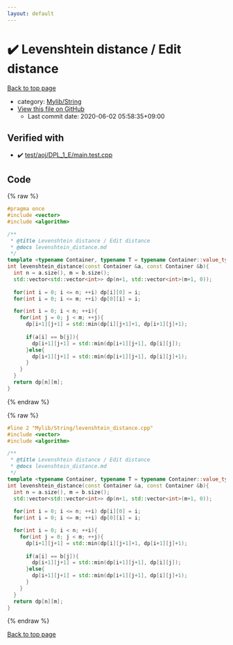 ```yaml
---
layout: default
---
```


<!-- mathjax config similar to math.stackexchange -->
<script type="text/javascript" async
  src="https://cdnjs.cloudflare.com/ajax/libs/mathjax/2.7.5/MathJax.js?config=TeX-MML-AM_CHTML">
</script>
<script type="text/x-mathjax-config">
  MathJax.Hub.Config({
    TeX: { equationNumbers: { autoNumber: "AMS" }},
    tex2jax: {
      inlineMath: [ ['$','$'] ],
      processEscapes: true
    },
    "HTML-CSS": { matchFontHeight: false },
    displayAlign: "left",
    displayIndent: "2em"
  });
</script>

<script type="text/javascript" src="https://cdnjs.cloudflare.com/ajax/libs/jquery/3.4.1/jquery.min.js"></script>
<script src="https://cdn.jsdelivr.net/npm/jquery-balloon-js@1.1.2/jquery.balloon.min.js" integrity="sha256-ZEYs9VrgAeNuPvs15E39OsyOJaIkXEEt10fzxJ20+2I=" crossorigin="anonymous"></script>
<script type="text/javascript" src="../../../assets/js/copy-button.js"></script>
<link rel="stylesheet" href="../../../assets/css/copy-button.css" />


# :heavy_check_mark: Levenshtein distance / Edit distance

<a href="../../../index.html">Back to top page</a>

* category: <a href="../../../index.html#d75653ebf9facf6e669959c8c0d9cbcf">Mylib/String</a>
* <a href="{{ site.github.repository_url }}/blob/master/Mylib/String/levenshtein_distance.cpp">View this file on GitHub</a>
    - Last commit date: 2020-06-02 05:58:35+09:00




## Verified with

* :heavy_check_mark: <a href="../../../verify/test/aoj/DPL_1_E/main.test.cpp.html">test/aoj/DPL_1_E/main.test.cpp</a>


## Code

<a id="unbundled"></a>
{% raw %}
```cpp
#pragma once
#include <vector>
#include <algorithm>

/**
 * @title Levenshtein distance / Edit distance
 * @docs levenshtein_distance.md
 */
template <typename Container, typename T = typename Container::value_type>
int levenshtein_distance(const Container &a, const Container &b){
  int n = a.size(), m = b.size();
  std::vector<std::vector<int>> dp(n+1, std::vector<int>(m+1, 0));
  
  for(int i = 0; i <= n; ++i) dp[i][0] = i;
  for(int i = 0; i <= m; ++i) dp[0][i] = i;

  for(int i = 0; i < n; ++i){
    for(int j = 0; j < m; ++j){
      dp[i+1][j+1] = std::min(dp[i][j+1]+1, dp[i+1][j]+1);
      
      if(a[i] == b[j]){
        dp[i+1][j+1] = std::min(dp[i+1][j+1], dp[i][j]);
      }else{
        dp[i+1][j+1] = std::min(dp[i+1][j+1], dp[i][j]+1);
      }
    }
  }
  return dp[n][m];
}

```
{% endraw %}

<a id="bundled"></a>
{% raw %}
```cpp
#line 2 "Mylib/String/levenshtein_distance.cpp"
#include <vector>
#include <algorithm>

/**
 * @title Levenshtein distance / Edit distance
 * @docs levenshtein_distance.md
 */
template <typename Container, typename T = typename Container::value_type>
int levenshtein_distance(const Container &a, const Container &b){
  int n = a.size(), m = b.size();
  std::vector<std::vector<int>> dp(n+1, std::vector<int>(m+1, 0));
  
  for(int i = 0; i <= n; ++i) dp[i][0] = i;
  for(int i = 0; i <= m; ++i) dp[0][i] = i;

  for(int i = 0; i < n; ++i){
    for(int j = 0; j < m; ++j){
      dp[i+1][j+1] = std::min(dp[i][j+1]+1, dp[i+1][j]+1);
      
      if(a[i] == b[j]){
        dp[i+1][j+1] = std::min(dp[i+1][j+1], dp[i][j]);
      }else{
        dp[i+1][j+1] = std::min(dp[i+1][j+1], dp[i][j]+1);
      }
    }
  }
  return dp[n][m];
}

```
{% endraw %}

<a href="../../../index.html">Back to top page</a>

